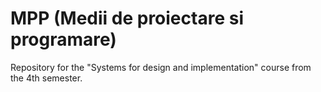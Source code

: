 # MPP (Medii de proiectare si programare)
Repository for the "Systems for design and implementation" course from the 4th semester.
